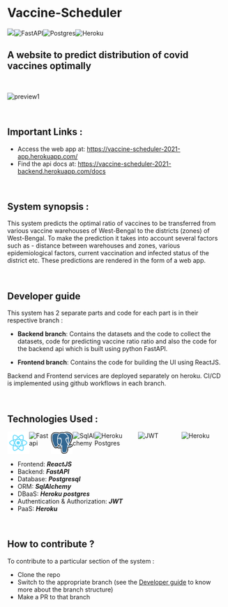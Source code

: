 # Vaccine-Scheduler

<img src="https://img.shields.io/badge/react%20-%2320232a.svg?&style=for-the-badge&logo=react&logoColor=%2361DAFB"/>![FastAPI](https://img.shields.io/badge/FastAPI-005571?style=for-the-badge&logo=fastapi)![Postgres](https://img.shields.io/badge/postgres-%23316192.svg?style=for-the-badge&logo=postgresql&logoColor=white)![Heroku](https://img.shields.io/badge/heroku-%23430098.svg?style=for-the-badge&logo=heroku&logoColor=white)

## A website to predict distribution of covid vaccines optimally
<br />  

![preview1](https://user-images.githubusercontent.com/57137595/145704831-7e644956-efcf-4af1-b680-96317055b4b3.png)

<br />

## Important Links :

- Access the web app at: https://vaccine-scheduler-2021-app.herokuapp.com/
- Find the api docs at: https://vaccine-scheduler-2021-backend.herokuapp.com/docs

<br />  

## System synopsis :

This system predicts the optimal ratio of vaccines to be transferred from various vaccine warehouses of West-Bengal to the districts (zones) of West-Bengal. To make the prediction it takes into account several factors such as - distance between warehouses and zones, various epidemiological factors, current vaccination and infected status of the district etc. These predictions are rendered in the form of a web app.

<br />

## Developer guide

This system has 2 separate parts and code for each part is in their respective branch :

- **Backend branch**: Contains the datasets and the code to collect the datasets, code for predicting vaccine ratio ratio and also the code for the backend api which is built using python FastAPI.

- **Frontend branch**: Contains the code for building the UI using ReactJS.

Backend and Frontend services are deployed separately on heroku. CI/CD is implemented using github workflows in each branch.

<br />  
  

## Technologies Used :

<img alt="React" align="left" width="50px" src="https://raw.githubusercontent.com/github/explore/80688e429a7d4ef2fca1e82350fe8e3517d3494d/topics/react/react.png" />

<img alt="Fastapi" align="left" width="50px" height="50px" src="https://bharatsraj.com/wp-content/uploads/2021/05/fastapi.png" /> 

<img alt="Postgresql" align="left" width="50px" src="https://raw.githubusercontent.com/github/explore/80688e429a7d4ef2fca1e82350fe8e3517d3494d/topics/postgresql/postgresql.png" />

<img alt="SqlAlchemy" align="left" width="50px" height="50px" src="https://hakin9.org/wp-content/uploads/2019/08/connect-a-flask-app-to-a-mysql-database-with-sqlalchemy-and-pymysql.jpg" />

<img alt="Heroku Postgres" align="left" width="100px" height = "50px" src="https://miro.medium.com/max/1200/1*PR3N41Yzq0bEQw9imFmrJQ.png" /> 

<img alt="JWT" align="left" width="100px" height="50px" src="https://www.devonblog.com/wp-content/uploads/2018/08/jwt_05.jpg" />

<img alt="Heroku" align="left" width="100px" height = "50px" src="https://encrypted-tbn0.gstatic.com/images?q=tbn:ANd9GcSFBvyZwtWapclJnU5s993F63khm4I_vEbE0U9LVpydYK5ZBxe_vqq6pHfOWaQjN9oWu6E&usqp=CAU" /> 

<br /><br /><br />
- Frontend: ***ReactJS***
- Backend: ***FastAPI***
- Database: ***Postgresql***
- ORM: ***SqlAlchemy***
- DBaaS: ***Heroku postgres***
- Authentication & Authorization: ***JWT***
- PaaS: ***Heroku***

<br />

## How to contribute ?

To contribute to a particular section of the system :

- Clone the repo
- Switch to the appropriate branch (see the [Developer guide](#developer-guide) to know more about the branch structure)
- Make a PR to that branch

